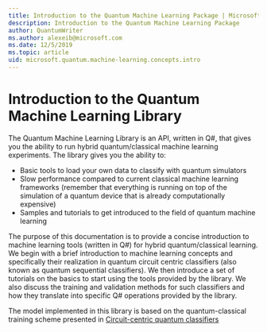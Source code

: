```yaml
---
title: Introduction to the Quantum Machine Learning Package | Microsoft Docs
description: Introduction to the Quantum Machine Learning Package
author: QuantumWriter
ms.author: alexeib@microsoft.com
ms.date: 12/5/2019
ms.topic: article
uid: microsoft.quantum.machine-learning.concepts.intro
---
```


# Introduction to the Quantum Machine Learning Library

The Quantum Machine Learning Library is an API, written in Q#, that gives you the ability to run hybrid quantum/classical machine learning experiments. The library gives you the ability to:

- Basic tools to load your own data to classify with quantum simulators
- Slow performance compared to current classical machine learning frameworks (remember that everything is running on top of the simulation of a quantum device that is already computationally expensive)
- Samples and tutorials to get introduced to the field of quantum machine learning

The purpose of this documentation is to provide a concise introduction to machine learning tools (written in Q\#) for hybrid quantum/classical learning. We begin with a brief introduction to machine learning concepts and specifically their realization in quantum circuit centric classifiers (also known as quantum sequential classifiers). We then introduce a set of tutorials on the basics to start using the tools provided by the library. We also discuss the training and validation methods for such classifiers and how they translate into specific Q\# operations provided by the library.

The model implemented in this library is based on the quantum-classical training scheme presented in [Circuit-centric quantum classifiers](https://arxiv.org/abs/1804.00633)
